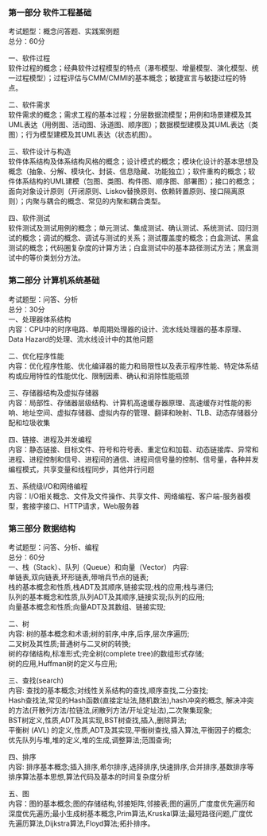 

### 第一部分  软件工程基础  

考试题型：概念问答题、实践案例题  
总分：60分  

一、软件过程  
软件过程的概念；经典软件过程模型的特点（瀑布模型、增量模型、演化模型、统一过程模型）；过程评估与CMM/CMMI的基本概念；敏捷宣言与敏捷过程的特点。

二、软件需求  
软件需求的概念；需求工程的基本过程；分层数据流模型；用例和场景建模及其UML表达（用例图、活动图、泳道图、顺序图）；数据模型建模及其UML表达（类图）；行为模型建模及其UML表达（状态机图）。

三、软件设计与构造  
软件体系结构及体系结构风格的概念；设计模式的概念；模块化设计的基本思想及概念（抽象、分解、模块化、封装、信息隐藏、功能独立）；软件重构的概念；软件体系结构的UML建模（包图、类图、构件图、顺序图、部署图）；接口的概念；面向对象设计原则（开闭原则、Liskov替换原则、依赖转置原则、接口隔离原则）；内聚与耦合的概念、常见的内聚和耦合类型。

四、软件测试  
软件测试及测试用例的概念；单元测试、集成测试、确认测试、系统测试、回归测试的概念；调试的概念、调试与测试的关系；测试覆盖度的概念；白盒测试、黑盒测试的概念；代码圈复杂度的计算方法；白盒测试中的基本路径测试方法；黑盒测试中的等价类划分方法。


 
### 第二部分  计算机系统基础
 
考试题型：问答、分析  
总分：30分  
一、处理器体系结构  
内容：CPU中的时序电路、单周期处理器的设计、流水线处理器的基本原理、Data Hazard的处理、流水线设计中的其他问题
 
二、优化程序性能  
内容：优化程序性能、优化编译器的能力和局限性以及表示程序性能、特定体系结构或应用特性的性能优化、限制因素、确认和消除性能瓶颈
 
三、存储器结构及虚拟存储器  
内容：局部性、存储器层级结构、计算机高速缓存器原理、高速缓存对性能的影响、地址空间、虚拟存储器、虚拟内存的管理、翻译和映射、TLB、动态存储器分配和垃圾收集
 
四、链接、进程及并发编程  
内容：静态链接、目标文件、符号和符号表、重定位和加载、动态链接库、异常和进程、进程控制和信号、进程间的通信、进程间信号量的控制、信号量，各种并发编程模式，共享变量和线程同步，其他并行问题
 
五、系统级I/O和网络编程  
内容：I/O相关概念、文件及文件操作、共享文件、网络编程、客户端-服务器模型，套接字接口、HTTP请求，Web服务器


 
### 第三部分 数据结构
 
考试题型：问答、分析、编程  
总分：60分  
一、栈（Stack）、队列（Queue）和向量（Vector）
内容:  
单链表,双向链表,环形链表,带哨兵节点的链表;  
栈的基本概念和性质,栈ADT及其顺序,链接实现;栈的应用;栈与递归;  
队列的基本概念和性质,队列ADT及其顺序,链接实现;队列的应用;  
向量基本概念和性质;向量ADT及其数组、链接实现;  
 
二、树  
内容: 树的基本概念和术语;树的前序,中序,后序,层次序遍历;  
二叉树及其性质;普通树与二叉树的转换;  
树的存储结构,标准形式;完全树(complete tree)的数组形式存储;  
树的应用,Huffman树的定义与应用;  
 
三、查找(search)  
内容: 查找的基本概念;对线性关系结构的查找,顺序查找,二分查找;  
Hash查找法,常见的Hash函数(直接定址法,随机数法),hash冲突的概念, 解决冲突的方法(开散列方法/拉链法,闭散列方法/开址定址法),二次聚集现象;  
BST树定义,性质,ADT及其实现,BST树查找,插入,删除算法;  
平衡树 (AVL) 的定义,性质,ADT及其实现,平衡树查找,插入算法,平衡因子的概念;  
优先队列与堆,堆的定义,堆的生成,调整算法;范围查询;  
 
四、排序  
内容: 排序基本概念;插入排序,希尔排序,选择排序,快速排序,合并排序,基数排序等排序算法基本思想,算法代码及基本的时间复杂度分析
 
五、图  
内容：图的基本概念;图的存储结构,邻接矩阵,邻接表;图的遍历,广度度优先遍历和深度优先遍历;最小生成树基本概念,Prim算法,Kruskal算法;最短路径问题,广度优先遍历算法,Dijkstra算法,Floyd算法;拓扑排序。
